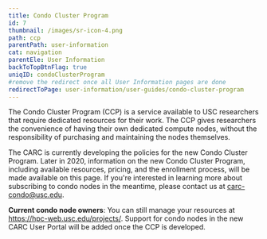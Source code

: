 ```yaml
---
title: Condo Cluster Program
id: 7
thumbnail: /images/sr-icon-4.png
path: ccp
parentPath: user-information
cat: navigation
parentEle: User Information
backToTopBtnFlag: true
uniqID: condoClusterProgram
#remove the redirect once all User Information pages are done
redirectToPage: user-information/user-guides/condo-cluster-program
---
```


The Condo Cluster Program (CCP) is a service available to USC researchers that require dedicated resources for their work. The CCP gives researchers the convenience of having their own dedicated compute nodes, without the responsibility of purchasing and maintaining the nodes themselves. 

The CARC is currently developing the policies for the new Condo Cluster Program. Later in 2020, information on the new Condo Cluster Program, including available resources, pricing, and the enrollment process, will be made available on this page. If you're interested in learning more about subscribing to condo nodes in the meantime, please contact us at <carc-condo@usc.edu>.

**Current condo node owners**: You can still manage your resources at https://hpc-web.usc.edu/projects/. Support for condo nodes in the new CARC User Portal will be added once the CCP is developed. 
